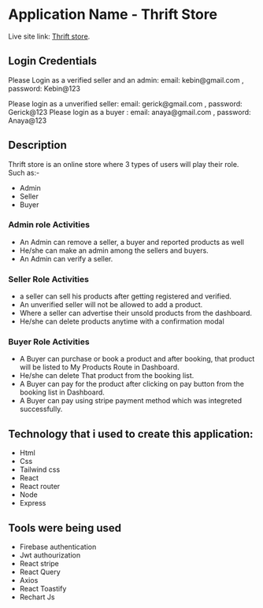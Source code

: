 # Application Name - Thrift Store

Live site link:  [Thrift store](https://vendor-store-b2ba5.web.app/).

## Login Credentials
<p>Please Login as a verified seller and an admin: email: kebin@gmail.com ,  password: Kebin@123</p>
Please login as a unverified seller: email: gerick@gmail.com , password: Gerick@123
Please login as a buyer : email: anaya@gmail.com ,  password: Anaya@123

## Description 

Thrift store is an online store where 3 types of users will play their role. Such as:-
* Admin
* Seller
* Buyer

### Admin role Activities

* An Admin can remove a seller, a buyer and reported products as well
* He/she can make an admin among the sellers and buyers.
* An Admin can verify a seller.

### Seller Role Activities

* a seller can sell his products after getting registered and verified.
* An unverified seller will not be allowed to add a product.
* Where a seller can advertise their unsold products from the dashboard.
* He/she can delete products anytime with a confirmation modal

### Buyer Role Activities

* A Buyer can purchase or book a product and after booking, that product will be listed to My Products Route in Dashboard.
* He/she can delete That product from the booking list.
* A Buyer can pay for the product after clicking on pay button from the booking list in Dashboard.
* A Buyer can pay using stripe payment method which was integreted successfully.

## Technology  that i used to create this application:
* Html
* Css
* Tailwind css
* React 
* React router 
* Node
* Express

## Tools were being used
* Firebase authentication
* Jwt authourization
* React stripe
* React Query
* Axios
* React Toastify
* Rechart Js
